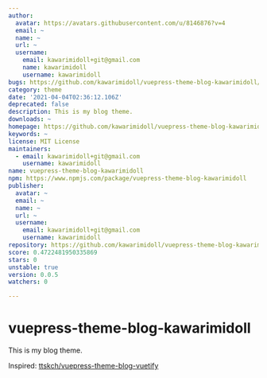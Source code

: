 ```yaml
---
author:
  avatar: https://avatars.githubusercontent.com/u/8146876?v=4
  email: ~
  name: ~
  url: ~
  username:
    email: kawarimidoll+git@gmail.com
    name: kawarimidoll
    username: kawarimidoll
bugs: https://github.com/kawarimidoll/vuepress-theme-blog-kawarimidoll/issues
category: theme
date: '2021-04-04T02:36:12.106Z'
deprecated: false
description: This is my blog theme.
downloads: ~
homepage: https://github.com/kawarimidoll/vuepress-theme-blog-kawarimidoll#readme
keywords: ~
license: MIT License
maintainers:
  - email: kawarimidoll+git@gmail.com
    username: kawarimidoll
name: vuepress-theme-blog-kawarimidoll
npm: https://www.npmjs.com/package/vuepress-theme-blog-kawarimidoll
publisher:
  avatar: ~
  email: ~
  name: ~
  url: ~
  username:
    email: kawarimidoll+git@gmail.com
    username: kawarimidoll
repository: https://github.com/kawarimidoll/vuepress-theme-blog-kawarimidoll
score: 0.4722481950335869
stars: 0
unstable: true
version: 0.0.5
watchers: 0

---
```


# vuepress-theme-blog-kawarimidoll

This is my blog theme.

Inspired: [ttskch/vuepress-theme-blog-vuetify](https://github.com/ttskch/vuepress-theme-blog-vuetify)
